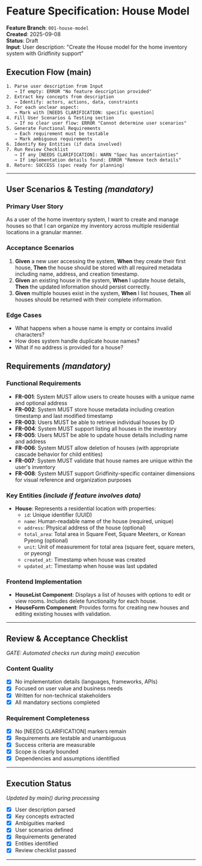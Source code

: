 # Feature Specification: House Model

**Feature Branch**: `001-house-model`  
**Created**: 2025-09-08  
**Status**: Draft  
**Input**: User description: "Create the House model for the home inventory system with Gridfinity support"

## Execution Flow (main)
```
1. Parse user description from Input
   → If empty: ERROR "No feature description provided"
2. Extract key concepts from description
   → Identify: actors, actions, data, constraints
3. For each unclear aspect:
   → Mark with [NEEDS CLARIFICATION: specific question]
4. Fill User Scenarios & Testing section
   → If no clear user flow: ERROR "Cannot determine user scenarios"
5. Generate Functional Requirements
   → Each requirement must be testable
   → Mark ambiguous requirements
6. Identify Key Entities (if data involved)
7. Run Review Checklist
   → If any [NEEDS CLARIFICATION]: WARN "Spec has uncertainties"
   → If implementation details found: ERROR "Remove tech details"
8. Return: SUCCESS (spec ready for planning)
```

---

## User Scenarios & Testing *(mandatory)*

### Primary User Story
As a user of the home inventory system, I want to create and manage houses so that I can organize my inventory across multiple residential locations in a granular manner.

### Acceptance Scenarios
1. **Given** a new user accessing the system, **When** they create their first house, **Then** the house should be stored with all required metadata including name, address, and creation timestamp.
2. **Given** an existing house in the system, **When** I update house details, **Then** the updated information should persist correctly.
3. **Given** multiple houses exist in the system, **When** I list houses, **Then** all houses should be returned with their complete information.

### Edge Cases
- What happens when a house name is empty or contains invalid characters?
- How does system handle duplicate house names?
- What if no address is provided for a house?

## Requirements *(mandatory)*

### Functional Requirements
- **FR-001**: System MUST allow users to create houses with a unique name and optional address
- **FR-002**: System MUST store house metadata including creation timestamp and last modified timestamp
- **FR-003**: Users MUST be able to retrieve individual houses by ID
- **FR-004**: System MUST support listing all houses in the inventory
- **FR-005**: Users MUST be able to update house details including name and address
- **FR-006**: System MUST allow deletion of houses (with appropriate cascade behavior for child entities)
- **FR-007**: System MUST validate that house names are unique within the user's inventory
- **FR-008**: System MUST support Gridfinity-specific container dimensions for visual reference and organization purposes

### Key Entities *(include if feature involves data)*
- **House**: Represents a residential location with properties:
  - `id`: Unique identifier (UUID)
  - `name`: Human-readable name of the house (required, unique)
  - `address`: Physical address of the house (optional)
  - `total_area`: Total area in Square Feet, Square Meeters, or Korean Pyeong (optional)
  - `unit`: Unit of measurement for total area (square feet, square meters, or pyeong)
  - `created_at`: Timestamp when house was created
  - `updated_at`: Timestamp when house was last updated

### Frontend Implementation
- **HouseList Component**: Displays a list of houses with options to edit or view rooms. Includes delete functionality for each house.
- **HouseForm Component**: Provides forms for creating new houses and editing existing houses with validation.

---

## Review & Acceptance Checklist
*GATE: Automated checks run during main() execution*

### Content Quality
- [x] No implementation details (languages, frameworks, APIs)
- [x] Focused on user value and business needs
- [x] Written for non-technical stakeholders
- [x] All mandatory sections completed

### Requirement Completeness
- [x] No [NEEDS CLARIFICATION] markers remain
- [x] Requirements are testable and unambiguous  
- [x] Success criteria are measurable
- [x] Scope is clearly bounded
- [x] Dependencies and assumptions identified

---

## Execution Status
*Updated by main() during processing*

- [x] User description parsed
- [x] Key concepts extracted
- [x] Ambiguities marked
- [x] User scenarios defined
- [x] Requirements generated
- [x] Entities identified
- [x] Review checklist passed

---
